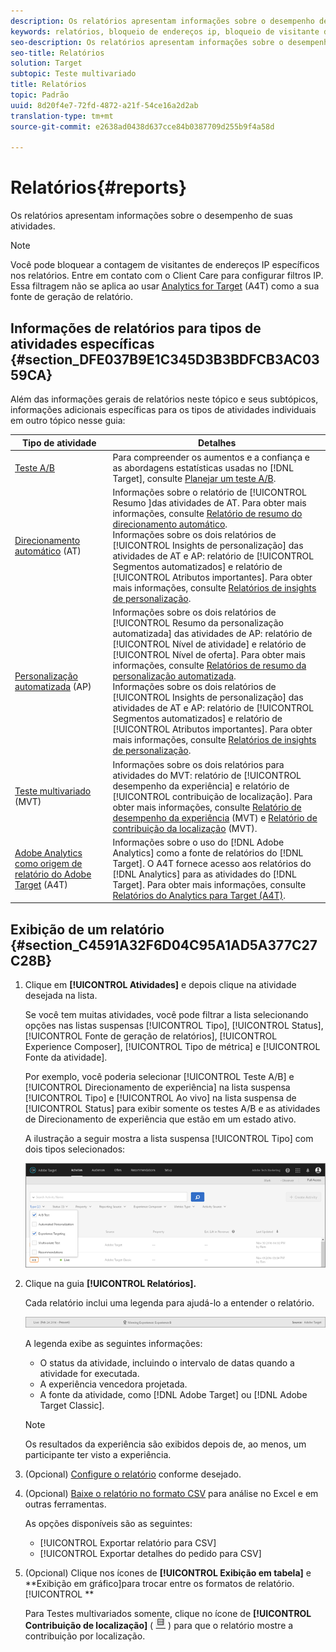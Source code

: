 ```yaml
---
description: Os relatórios apresentam informações sobre o desempenho de suas atividades.
keywords: relatórios, bloqueio de endereços ip, bloqueio de visitante do endereço ip, baixar relatórios, csv
seo-description: Os relatórios apresentam informações sobre o desempenho de suas atividades
seo-title: Relatórios
solution: Target
subtopic: Teste multivariado
title: Relatórios
topic: Padrão
uuid: 8d20f4e7-72fd-4872-a21f-54ce16a2d2ab
translation-type: tm+mt
source-git-commit: e2638ad0438d637cce84b0387709d255b9f4a58d

---
```



# Relatórios{#reports}

Os relatórios apresentam informações sobre o desempenho de suas atividades.

>[!NOTE]
>
>Você pode bloquear a contagem de visitantes de endereços IP específicos nos relatórios. Entre em contato com o Client Care para configurar filtros IP. Essa filtragem não se aplica ao usar [Analytics for Target](../c-integrating-target-with-mac/a4t/a4t.md#concept_7540C8C04259434AB6EE33B09F47A1DE) (A4T) como a sua fonte de geração de relatório.

## Informações de relatórios para tipos de atividades específicas {#section_DFE037B9E1C345D3B3BDFCB3AC0359CA}

Além das informações gerais de relatórios neste tópico e seus subtópicos, informações adicionais específicas para os tipos de atividades individuais em outro tópico nesse guia:

| Tipo de atividade | Detalhes |
|--- |--- |
| [Teste A/B](/help/c-activities/t-test-ab/test-ab.md) | Para compreender os aumentos e a confiança e as abordagens estatísticas usadas no [!DNL Target], consulte [Planejar um teste A/B](/help/c-activities/t-test-ab/sample-size-determination.md). |
| [Direcionamento automático](/help/c-activities/auto-target-to-optimize.md) (AT) | Informações sobre o relatório de [!UICONTROL Resumo ]das atividades de AT. Para obter mais informações, consulte [Relatório de resumo do direcionamento automático](/help/c-reports/auto-target-summary-report.md).<br>Informações sobre os dois relatórios de [!UICONTROL Insights de personalização] das atividades de AT e AP: relatório de [!UICONTROL Segmentos automatizados] e relatório de [!UICONTROL Atributos importantes]. Para obter mais informações, consulte [Relatórios de insights de personalização](/help/c-reports/c-personalization-insights-reports/personalization-insights-reports.md). |
| [Personalização automatizada](/help/c-activities/t-automated-personalization/automated-personalization.md) (AP) | Informações sobre os dois relatórios de [!UICONTROL Resumo da personalização automatizada] das atividades de AP: relatório de [!UICONTROL Nível de atividade] e relatório de [!UICONTROL Nível de oferta]. Para obter mais informações, consulte [Relatórios de resumo da personalização automatizada](/help/c-reports/reports-ap.md).<br>Informações sobre os dois relatórios de [!UICONTROL Insights de personalização] das atividades de AT e AP: relatório de [!UICONTROL Segmentos automatizados] e relatório de [!UICONTROL Atributos importantes]. Para obter mais informações, consulte [Relatórios de insights de personalização](/help/c-reports/c-personalization-insights-reports/personalization-insights-reports.md). |
| [Teste multivariado](/help/c-activities/c-multivariate-testing/multivariate-testing.md) (MVT) | Informações sobre os dois relatórios para atividades do MVT: relatório de [!UICONTROL desempenho da experiência] e relatório de [!UICONTROL contribuição de localização]. Para obter mais informações, consulte [Relatório de desempenho da experiência](/help/c-reports/experience-performance-report.md) (MVT) e [Relatório de contribuição da localização](/help/c-reports/location-contribution-report.md) (MVT). |
| [Adobe Analytics como origem de relatório do Adobe Target](/help/c-integrating-target-with-mac/a4t/a4t.md) (A4T) | Informações sobre o uso do [!DNL Adobe Analytics] como a fonte de relatórios do [!DNL Target]. O A4T fornece acesso aos relatórios do [!DNL Analytics] para as atividades do [!DNL Target]. Para obter mais informações, consulte [Relatórios do Analytics para Target (A4T)](/help/c-reports/analytics-for-target-a4t-reporting.md). |

## Exibição de um relatório {#section_C4591A32F6D04C95A1AD5A377C27C28B}

1. Clique em **[!UICONTROL Atividades]** e depois clique na atividade desejada na lista.

   Se você tem muitas atividades, você pode filtrar a lista selecionando opções nas listas suspensas [!UICONTROL Tipo], [!UICONTROL Status], [!UICONTROL Fonte de geração de relatórios], [!UICONTROL Experience Composer], [!UICONTROL Tipo de métrica] e [!UICONTROL Fonte da atividade].

   Por exemplo, você poderia selecionar [!UICONTROL Teste A/B] e [!UICONTROL Direcionamento de experiência] na lista suspensa [!UICONTROL Tipo] e [!UICONTROL Ao vivo] na lista suspensa de [!UICONTROL Status] para exibir somente os testes A/B e as atividades de Direcionamento de experiência que estão em um estado ativo.

   A ilustração a seguir mostra a lista suspensa [!UICONTROL Tipo] com dois tipos selecionados:

   ![](assets/report_filters.png)

1. Clique na guia **[!UICONTROL Relatórios].**

   Cada relatório inclui uma legenda para ajudá-lo a entender o relatório.

   ![](assets/report_menu_bar.png)

   A legenda exibe as seguintes informações:

   * O status da atividade, incluindo o intervalo de datas quando a atividade for executada.
   * A experiência vencedora projetada.
   * A fonte da atividade, como [!DNL Adobe Target] ou [!DNL Adobe Target Classic].
   >[!NOTE]
   >
   >Os resultados da experiência são exibidos depois de, ao menos, um participante ter visto a experiência.

1. (Opcional) [Configure o relatório](../c-reports/c-report-settings/report-settings.md#concept_4BB6A7FDAB6F4806A632F9CD989B8BFA) conforme desejado.
1. (Opcional) [Baixe o relatório no formato CSV](../c-reports/downloading-data-in-csv-file.md#concept_3F276FF2BBB2499388F97451D6DE2E75) para análise no Excel e em outras ferramentas.

   As opções disponíveis são as seguintes:

   * [!UICONTROL Exportar relatório para CSV]
   * [!UICONTROL Exportar detalhes do pedido para CSV]

1. (Opcional) Clique nos ícones de **[!UICONTROL Exibição em tabela]** e **Exibição em gráfico]para trocar entre os formatos de relatório.[!UICONTROL **

   Para Testes multivariados somente, clique no ícone de **[!UICONTROL Contribuição de localização]** ( ![Contribuição de localização](assets/icon_location_contribution.png) ) para que o relatório mostre a contribuição por localização.
